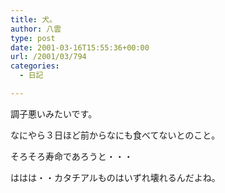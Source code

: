 ```yaml
---
title: 犬。
author: 八雲
type: post
date: 2001-03-16T15:55:36+00:00
url: /2001/03/794
categories:
  - 日記

---
```

調子悪いみたいです。
  
なにやら３日ほど前からなにも食べてないとのこと。
  
そろそろ寿命であろうと・・・
  
ははは・・カタチアルものはいずれ壊れるんだよね。